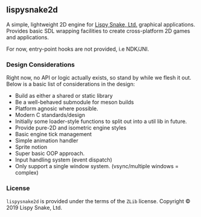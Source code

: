 ## lispysnake2d

A simple, lightweight 2D engine for [Lispy Snake, Ltd.](https://lispysnake.com/) graphical applications.
Provides basic SDL wrapping facilities to create cross-platform 2D games
and applications.

For now, entry-point hooks are not provided, i.e NDK/JNI.

### Design Considerations

Right now, no API or logic actually exists, so stand by while we flesh it out.
Below is a basic list of considerations in the design:

 - Build as either a shared or static library
 - Be a well-behaved submodule for meson builds
 - Platform agnosic where possible.
 - Modern C standards/design
 - Initially some loader-style functions to split out into a util lib in future.
 - Provide pure-2D and isometric engine styles
 - Basic engine tick management
 - Simple animation handler
 - Sprite notion
 - Super basic OOP approach.
 - Input handling system (event dispatch)
 - Only support a single window system. (vsync/multiple windows = complex)

### License

`lispysnake2d` is provided under the terms of the `ZLib` license.
Copyright © 2019 Lispy Snake, Ltd.
